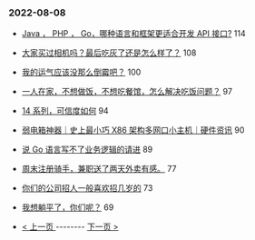 ### 2022-08-08 
- [Java ， PHP ， Go，哪种语言和框架更适合开发 API 接口?](https://www.v2ex.com/t/871276) 114
- [大家买过相机吗？最后吃灰了还是怎么样了？](https://www.v2ex.com/t/871366) 108
- [我的运气应该没那么倒霉吧？](https://www.v2ex.com/t/871293) 100
- [一人在家，不想做饭，不想吃餐馆，怎么解决吃饭问题？](https://www.v2ex.com/t/871338) 97
- [14 系列，可信度如何](https://www.v2ex.com/t/871325) 94
- [弱电箱神器｜史上最小巧 X86 架构多网口小主机｜硬件资讯](https://www.v2ex.com/t/871348) 90
- [说 Go 语言写不了业务逻辑的请进](https://www.v2ex.com/t/871389) 89
- [周末注册骑手，兼职送了两天外卖有感。](https://www.v2ex.com/t/871350) 77
- [你们的公司招人一般喜欢招几岁的](https://www.v2ex.com/t/871301) 73
- [我想躺平了，你们呢？](https://www.v2ex.com/t/871295) 69 

- [ < 上一页 ](https://github.com/able8/v2ex-hot-record/blob/master/2022-08-07.md) -------- [ 下一页 > ](https://github.com/able8/v2ex-hot-record/blob/master/2022-08-09.md)